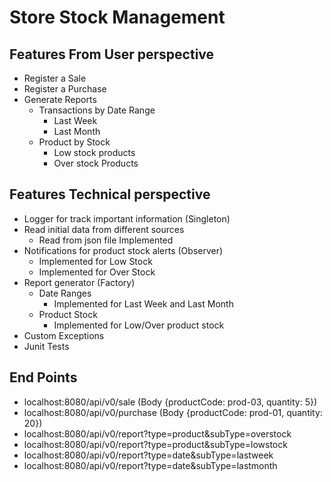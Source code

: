 # Store Stock Management

## Features From User perspective

- Register a Sale
- Register a Purchase
- Generate Reports
	- Transactions by Date Range
		- Last Week
		- Last Month
	- Product by Stock
		- Low stock products
		- Over stock Products

## Features Technical perspective

- Logger for track important information (Singleton)
- Read initial data from different sources
	- Read from json file Implemented
- Notifications for product stock alerts (Observer)
	- Implemented for Low Stock
	- Implemented for Over Stock
- Report generator (Factory)
	- Date Ranges
		- Implemented for Last Week and Last Month
	- Product Stock
		- Implemented for Low/Over product stock
- Custom Exceptions
- Junit Tests

## End Points

- localhost:8080/api/v0/sale (Body {productCode: prod-03, quantity: 5})
- localhost:8080/api/v0/purchase (Body {productCode: prod-01, quantity: 20})
- localhost:8080/api/v0/report?type=product&subType=overstock
- localhost:8080/api/v0/report?type=product&subType=lowstock
- localhost:8080/api/v0/report?type=date&subType=lastweek
- localhost:8080/api/v0/report?type=date&subType=lastmonth
